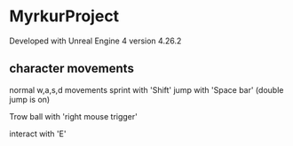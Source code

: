 # MyrkurProject

Developed with Unreal Engine 4 version 4.26.2

## character movements
normal w,a,s,d movements 
sprint with 'Shift'
jump with 'Space bar' (double jump is on)

Trow ball with 'right mouse trigger'

interact with 'E'


